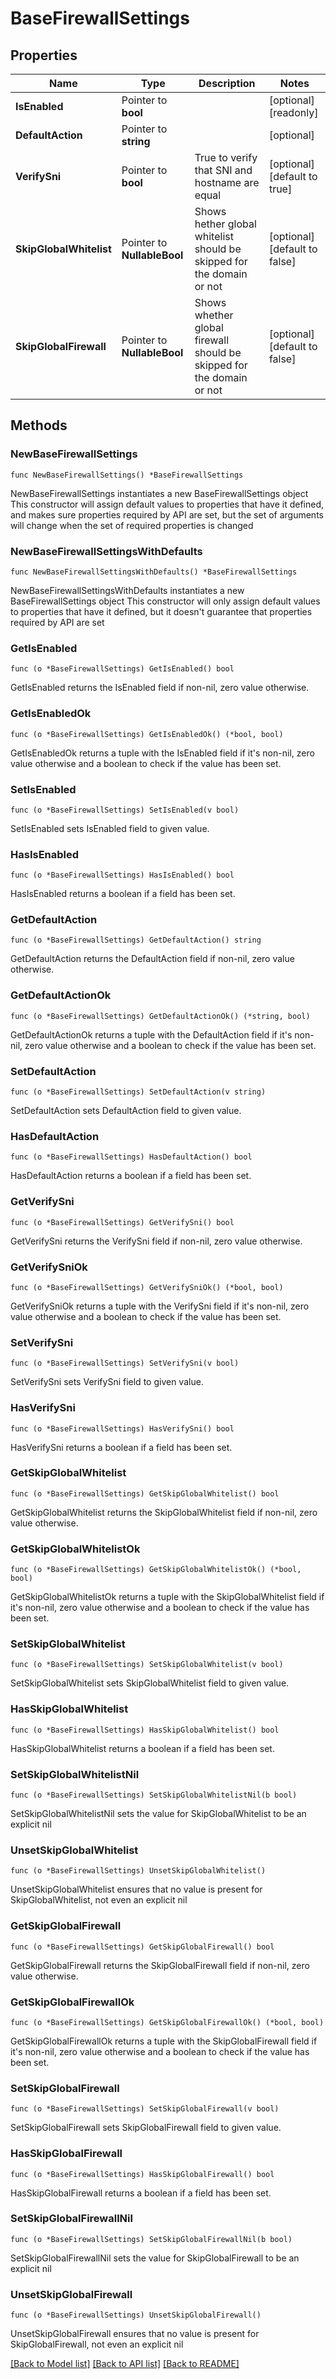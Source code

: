 # BaseFirewallSettings

## Properties

Name | Type | Description | Notes
------------ | ------------- | ------------- | -------------
**IsEnabled** | Pointer to **bool** |  | [optional] [readonly] 
**DefaultAction** | Pointer to **string** |  | [optional] 
**VerifySni** | Pointer to **bool** | True to verify that SNI and hostname are equal | [optional] [default to true]
**SkipGlobalWhitelist** | Pointer to **NullableBool** | Shows hether global whitelist should be skipped for the domain or not | [optional] [default to false]
**SkipGlobalFirewall** | Pointer to **NullableBool** | Shows whether global firewall should be skipped for the domain or not | [optional] [default to false]

## Methods

### NewBaseFirewallSettings

`func NewBaseFirewallSettings() *BaseFirewallSettings`

NewBaseFirewallSettings instantiates a new BaseFirewallSettings object
This constructor will assign default values to properties that have it defined,
and makes sure properties required by API are set, but the set of arguments
will change when the set of required properties is changed

### NewBaseFirewallSettingsWithDefaults

`func NewBaseFirewallSettingsWithDefaults() *BaseFirewallSettings`

NewBaseFirewallSettingsWithDefaults instantiates a new BaseFirewallSettings object
This constructor will only assign default values to properties that have it defined,
but it doesn't guarantee that properties required by API are set

### GetIsEnabled

`func (o *BaseFirewallSettings) GetIsEnabled() bool`

GetIsEnabled returns the IsEnabled field if non-nil, zero value otherwise.

### GetIsEnabledOk

`func (o *BaseFirewallSettings) GetIsEnabledOk() (*bool, bool)`

GetIsEnabledOk returns a tuple with the IsEnabled field if it's non-nil, zero value otherwise
and a boolean to check if the value has been set.

### SetIsEnabled

`func (o *BaseFirewallSettings) SetIsEnabled(v bool)`

SetIsEnabled sets IsEnabled field to given value.

### HasIsEnabled

`func (o *BaseFirewallSettings) HasIsEnabled() bool`

HasIsEnabled returns a boolean if a field has been set.

### GetDefaultAction

`func (o *BaseFirewallSettings) GetDefaultAction() string`

GetDefaultAction returns the DefaultAction field if non-nil, zero value otherwise.

### GetDefaultActionOk

`func (o *BaseFirewallSettings) GetDefaultActionOk() (*string, bool)`

GetDefaultActionOk returns a tuple with the DefaultAction field if it's non-nil, zero value otherwise
and a boolean to check if the value has been set.

### SetDefaultAction

`func (o *BaseFirewallSettings) SetDefaultAction(v string)`

SetDefaultAction sets DefaultAction field to given value.

### HasDefaultAction

`func (o *BaseFirewallSettings) HasDefaultAction() bool`

HasDefaultAction returns a boolean if a field has been set.

### GetVerifySni

`func (o *BaseFirewallSettings) GetVerifySni() bool`

GetVerifySni returns the VerifySni field if non-nil, zero value otherwise.

### GetVerifySniOk

`func (o *BaseFirewallSettings) GetVerifySniOk() (*bool, bool)`

GetVerifySniOk returns a tuple with the VerifySni field if it's non-nil, zero value otherwise
and a boolean to check if the value has been set.

### SetVerifySni

`func (o *BaseFirewallSettings) SetVerifySni(v bool)`

SetVerifySni sets VerifySni field to given value.

### HasVerifySni

`func (o *BaseFirewallSettings) HasVerifySni() bool`

HasVerifySni returns a boolean if a field has been set.

### GetSkipGlobalWhitelist

`func (o *BaseFirewallSettings) GetSkipGlobalWhitelist() bool`

GetSkipGlobalWhitelist returns the SkipGlobalWhitelist field if non-nil, zero value otherwise.

### GetSkipGlobalWhitelistOk

`func (o *BaseFirewallSettings) GetSkipGlobalWhitelistOk() (*bool, bool)`

GetSkipGlobalWhitelistOk returns a tuple with the SkipGlobalWhitelist field if it's non-nil, zero value otherwise
and a boolean to check if the value has been set.

### SetSkipGlobalWhitelist

`func (o *BaseFirewallSettings) SetSkipGlobalWhitelist(v bool)`

SetSkipGlobalWhitelist sets SkipGlobalWhitelist field to given value.

### HasSkipGlobalWhitelist

`func (o *BaseFirewallSettings) HasSkipGlobalWhitelist() bool`

HasSkipGlobalWhitelist returns a boolean if a field has been set.

### SetSkipGlobalWhitelistNil

`func (o *BaseFirewallSettings) SetSkipGlobalWhitelistNil(b bool)`

 SetSkipGlobalWhitelistNil sets the value for SkipGlobalWhitelist to be an explicit nil

### UnsetSkipGlobalWhitelist
`func (o *BaseFirewallSettings) UnsetSkipGlobalWhitelist()`

UnsetSkipGlobalWhitelist ensures that no value is present for SkipGlobalWhitelist, not even an explicit nil
### GetSkipGlobalFirewall

`func (o *BaseFirewallSettings) GetSkipGlobalFirewall() bool`

GetSkipGlobalFirewall returns the SkipGlobalFirewall field if non-nil, zero value otherwise.

### GetSkipGlobalFirewallOk

`func (o *BaseFirewallSettings) GetSkipGlobalFirewallOk() (*bool, bool)`

GetSkipGlobalFirewallOk returns a tuple with the SkipGlobalFirewall field if it's non-nil, zero value otherwise
and a boolean to check if the value has been set.

### SetSkipGlobalFirewall

`func (o *BaseFirewallSettings) SetSkipGlobalFirewall(v bool)`

SetSkipGlobalFirewall sets SkipGlobalFirewall field to given value.

### HasSkipGlobalFirewall

`func (o *BaseFirewallSettings) HasSkipGlobalFirewall() bool`

HasSkipGlobalFirewall returns a boolean if a field has been set.

### SetSkipGlobalFirewallNil

`func (o *BaseFirewallSettings) SetSkipGlobalFirewallNil(b bool)`

 SetSkipGlobalFirewallNil sets the value for SkipGlobalFirewall to be an explicit nil

### UnsetSkipGlobalFirewall
`func (o *BaseFirewallSettings) UnsetSkipGlobalFirewall()`

UnsetSkipGlobalFirewall ensures that no value is present for SkipGlobalFirewall, not even an explicit nil

[[Back to Model list]](../README.md#documentation-for-models) [[Back to API list]](../README.md#documentation-for-api-endpoints) [[Back to README]](../README.md)


